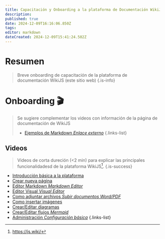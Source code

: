 ```yaml
---
title: Capacitación y Onboarding a la plataforma de Documentación WikiJS
description: 
published: true
date: 2024-12-09T16:16:06.850Z
tags: 
editor: markdown
dateCreated: 2024-12-09T15:41:24.502Z
---
```


# Resumen

> Breve onboarding de capacitación de la plataforma de documentación WikiJS (este sitio web)
{.is-info}

# Onboarding 🎬

> Se sugiere complementar los videos con información de la página de documentación de WikiJS
> - [Ejemplos de Markdown *Enlace externo*](https://docs.requarks.io/en/editors/markdown)
{.links-list}
<!-- {blockquote:.is-warning} -->

## Videos

> 
> Videos de corta dureción (<2 min) para explicar las principales funcionalidadesd de la plataforma WikiJS[^1].
{.is-success}

- [Introducción básica a la plataforma](https://youtu.be/zedpbek_8NU)
- [Crear nueva página](https://youtu.be/kXSk21an72o)
- [Editor Markdown *Markdown Editor*](https://youtu.be/0g2AjKr-S5g)
- [Editor Visual *Visual Editor*](https://youtu.be/Oazqnu9Ixqg)
- [Como adjuntar archivos *Subir documentos Word/PDF*](https://youtu.be/3zgLbAx97TE)
- [Como insertar imágenes](https://youtu.be/VVBrKGzZP4k)
- [Crear/Editar diagramas](https://youtu.be/OZfHC4JeV_Q)
- [Crear/Editar flujos *Mermaid*](crear-editar-flujos)
- [Administración *Configuración básica*](administracion)
{.links-list}

[^1]: https://js.wiki/